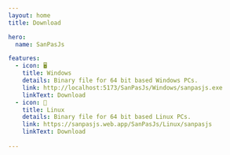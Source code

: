 ```yaml
---
layout: home
title: Download

hero:
  name: SanPasJs

features:
  - icon: 🖥
    title: Windows
    details: Binary file for 64 bit based Windows PCs.
    link: http://localhost:5173/SanPasJs/Windows/sanpasjs.exe
    linkText: Download
  - icon: 🐧
    title: Linux
    details: Binary file for 64 bit based Linux PCs.
    link: https://sanpasjs.web.app/SanPasJs/Linux/sanpasjs
    linkText: Download
  
---
```


<style>
:root {
  --vp-home-hero-name-color: transparent;
  --vp-home-hero-name-background: -webkit-linear-gradient(120deg, #bd34fe, #41d1ff);
}
</style>
